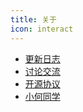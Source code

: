 ```yaml
---
title: 关于
icon: interact
---
```


- [更新日志](./changelog.md)
- [讨论交流](./discuss.md)
- [开源协议](./license.md)
- [小何同学](./xiaohe.md)